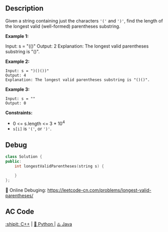 ## Description

Given a string containing just the characters ``'('`` and ``')'``, find the length of the longest valid (well-formed) parentheses substring.

<strong>Example 1:</strong>

Input: s = "(()"
Output: 2
Explanation: The longest valid parentheses substring is "()".

<strong>Example 2:</strong>
```
Input: s = ")()())"
Output: 4
Explanation: The longest valid parentheses substring is "()()".
```
<strong>Example 3:</strong>
```
Input: s = ""
Output: 0
```

<strong>Constraints:</strong>

- 0 <= s.length <= 3 * 10<sup>4</sup>
- ``s[i]`` is ``'('``, or ``')'``.

## Debug
```cpp
class Solution {
public:
    int longestValidParentheses(string s) {

    }
};
```

🐛 Online Debuging: https://leetcode-cn.com/problems/longest-valid-parentheses/

## AC Code
<div>
  <a href="https://github.com/Charmve/LeetCode4FLAG/tree/main/032.%20Longest%20Valid%20Parentheses/32_longest-valid-parentheses.cpp">:shipit: C++</a> | 
  <a href="https://github.com/Charmve/LeetCode4FLAG/tree/main/032.%20Longest%20Valid%20Parentheses/32_longest-valid-parentheses.py">🐍 Python </a> | 
  <a href="https://github.com/Charmve/LeetCode4FLAG/tree/main/032.%20Longest%20Valid%20Parentheses/32_longest-valid-parentheses.java">♨️ Java </a>
</div>
